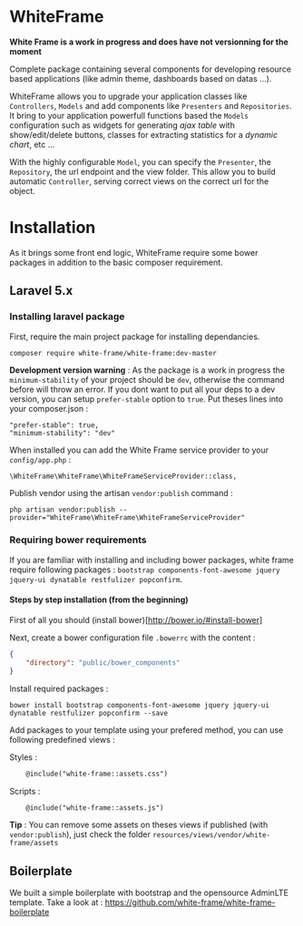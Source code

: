 # WhiteFrame

**White Frame is a work in progress and does have not versionning for the moment**

Complete package containing several components for developing resource based applications (like admin theme, dashboards based on datas ...).

WhiteFrame allows you to upgrade your application classes like `Controllers`, `Models` and add components like `Presenters` and `Repositories`. It bring to your application powerfull functions based the `Models` configuration such as widgets for generating _ajax table_ with show/edit/delete buttons, classes for extracting statistics for a _dynamic chart_, etc ...

With the highly configurable `Model`, you can specify the `Presenter`, the `Repository`, the url endpoint and the view folder. This allow you to build automatic `Controller`, serving correct views on the correct url for the object.

# Installation

As it brings some front end logic, WhiteFrame require some bower packages in addition to the basic composer requirement.

## Laravel 5.x

### Installing laravel package

First, require the main project package for installing dependancies.

    composer require white-frame/white-frame:dev-master

**Development version warning** : As the package is a work in progress the `minimum-stability` of your project should be `dev`, otherwise the command before will throw an error. If you dont want to put all your deps to a dev version, you can setup `prefer-stable` option to `true`. Put theses lines into your composer.json :

    "prefer-stable": true,
    "minimum-stability": "dev"

When installed you can add the White Frame service provider to your `config/app.php` :

    \WhiteFrame\WhiteFrame\WhiteFrameServiceProvider::class,

Publish vendor using the artisan `vendor:publish` command :

    php artisan vendor:publish --provider="WhiteFrame\WhiteFrame\WhiteFrameServiceProvider"

### Requiring bower requirements

If you are familiar with installing and including bower packages, white frame require following packages : `bootstrap components-font-awesome jquery jquery-ui dynatable restfulizer popconfirm`.

#### Steps by step installation (from the beginning)

First of all you should (install bower)[http://bower.io/#install-bower]

Next, create a bower configuration file `.bowerrc` with the content :

```json
{
	"directory": "public/bower_components"
}
```

Install required packages :

    bower install bootstrap components-font-awesome jquery jquery-ui dynatable restfulizer popconfirm --save

Add packages to your template using your prefered method, you can use following predefined views :

Styles :
```html
	@include("white-frame::assets.css")
```

Scripts :
```html
	@include("white-frame::assets.js")
```

**Tip** : You can remove some assets on theses views if published (with `vendor:publish`), just check the folder `resources/views/vendor/white-frame/assets`

## Boilerplate

We built a simple boilerplate with bootstrap and the opensource AdminLTE template. Take a look at : https://github.com/white-frame/white-frame-boilerplate 
